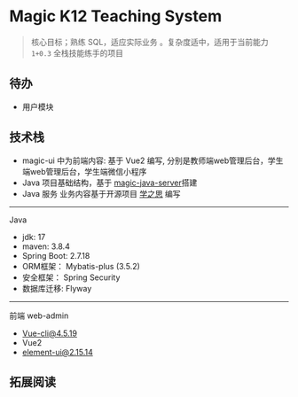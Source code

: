 # Magic K12 Teaching System

> 核心目标；熟练 SQL，适应实际业务 。复杂度适中，适用于当前能力 `1+0.3` 全栈技能练手的项目


## 待办

- 用户模块

## 技术栈

- magic-ui 中为前端内容: 基于 Vue2 编写, 分别是教师端web管理后台，学生端web管理后台，学生端微信小程序
- Java 项目基础结构，基于 [magic-java-server](https://gitee.com/ifredom/magic-java-server)搭建
- Java 服务 业务内容基于开源项目 [学之思](https://www.mindskip.net:888/guide/feature.html) 编写

---

Java

- jdk: 17
- maven: 3.8.4
- Spring Boot: 2.7.18
- ORM框架： Mybatis-plus (3.5.2)
- 安全框架： Spring Security
- 数据库迁移: Flyway

---

前端 web-admin

- Vue-cli@4.5.19
- Vue2
- element-ui@2.15.14

## 拓展阅读 

